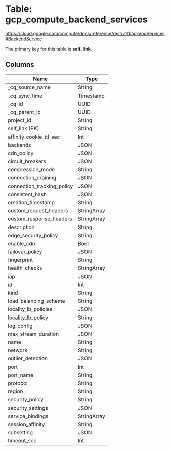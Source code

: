 # Table: gcp_compute_backend_services

https://cloud.google.com/compute/docs/reference/rest/v1/backendServices#BackendService

The primary key for this table is **self_link**.

## Columns

| Name          | Type          |
| ------------- | ------------- |
|_cq_source_name|String|
|_cq_sync_time|Timestamp|
|_cq_id|UUID|
|_cq_parent_id|UUID|
|project_id|String|
|self_link (PK)|String|
|affinity_cookie_ttl_sec|Int|
|backends|JSON|
|cdn_policy|JSON|
|circuit_breakers|JSON|
|compression_mode|String|
|connection_draining|JSON|
|connection_tracking_policy|JSON|
|consistent_hash|JSON|
|creation_timestamp|String|
|custom_request_headers|StringArray|
|custom_response_headers|StringArray|
|description|String|
|edge_security_policy|String|
|enable_cdn|Bool|
|failover_policy|JSON|
|fingerprint|String|
|health_checks|StringArray|
|iap|JSON|
|id|Int|
|kind|String|
|load_balancing_scheme|String|
|locality_lb_policies|JSON|
|locality_lb_policy|String|
|log_config|JSON|
|max_stream_duration|JSON|
|name|String|
|network|String|
|outlier_detection|JSON|
|port|Int|
|port_name|String|
|protocol|String|
|region|String|
|security_policy|String|
|security_settings|JSON|
|service_bindings|StringArray|
|session_affinity|String|
|subsetting|JSON|
|timeout_sec|Int|